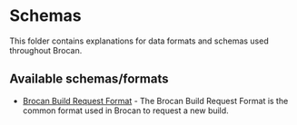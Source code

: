 # Schemas

This folder contains explanations for data formats and schemas used throughout Brocan.

## Available schemas/formats

  * [Brocan Build Request Format](build-request-format.md) - The Brocan Build Request Format is the common format used in Brocan to request a new build. 